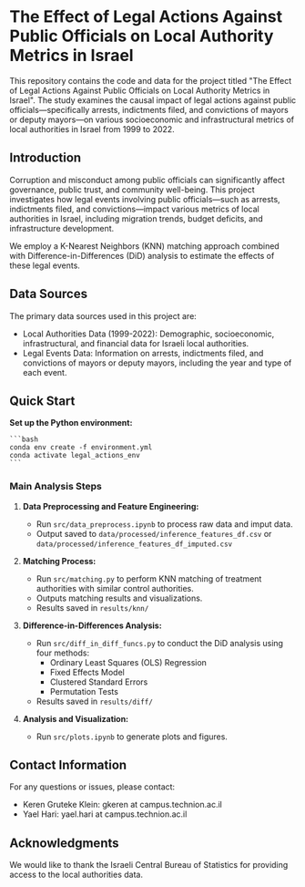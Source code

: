# The Effect of Legal Actions Against Public Officials on Local Authority Metrics in Israel

This repository contains the code and data for the project titled "The Effect of Legal Actions Against Public Officials on Local Authority Metrics in Israel". The study examines the causal impact of legal actions against public officials—specifically arrests, indictments filed, and convictions of mayors or deputy mayors—on various socioeconomic and infrastructural metrics of local authorities in Israel from 1999 to 2022.

## Introduction
Corruption and misconduct among public officials can significantly affect governance, public trust, and community well-being. This project investigates how legal events involving public officials—such as arrests, indictments filed, and convictions—impact various metrics of local authorities in Israel, including migration trends, budget deficits, and infrastructure development.

We employ a K-Nearest Neighbors (KNN) matching approach combined with Difference-in-Differences (DiD) analysis to estimate the effects of these legal events.

## Data Sources
The primary data sources used in this project are:

- Local Authorities Data (1999-2022): Demographic, socioeconomic, infrastructural, and financial data for Israeli local authorities.
- Legal Events Data: Information on arrests, indictments filed, and convictions of mayors or deputy mayors, including the year and type of each event.

## Quick Start

**Set up the Python environment:**

    ```bash
    conda env create -f environment.yml
    conda activate legal_actions_env
    ```

### Main Analysis Steps

1. **Data Preprocessing and Feature Engineering:**

    - Run `src/data_preprocess.ipynb` to process raw data and imput data.
    - Output saved to `data/processed/inference_features_df.csv` or `data/processed/inference_features_df_imputed.csv`

2. **Matching Process:**

    - Run `src/matching.py` to perform KNN matching of treatment authorities with similar control authorities.
    - Outputs matching results and visualizations.
    - Results saved in `results/knn/`

3. **Difference-in-Differences Analysis:**

    - Run `src/diff_in_diff_funcs.py` to conduct the DiD analysis using four methods:
        - Ordinary Least Squares (OLS) Regression
        - Fixed Effects Model
        - Clustered Standard Errors
        - Permutation Tests
    - Results saved in `results/diff/`

4. **Analysis and Visualization:**

    - Run `src/plots.ipynb` to generate plots and figures.

## Contact Information

For any questions or issues, please contact:

- Keren Gruteke Klein: gkeren at campus.technion.ac.il
- Yael Hari: yael.hari at campus.technion.ac.il

## Acknowledgments
We would like to thank the Israeli Central Bureau of Statistics for providing access to the local authorities data. 
